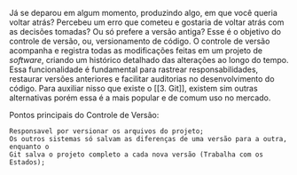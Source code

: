 Já se deparou em algum momento, produzindo algo, em que você queria voltar atrás? Percebeu um erro que cometeu e gostaria de voltar atrás com as decisões tomadas? Ou só prefere a versão antiga?
Esse é o objetivo do controle de versão, ou, versionamento de código.
O controle de versão acompanha e registra todas as modificações feitas em um projeto de _software_, criando um histórico detalhado das alterações ao longo do tempo. Essa funcionalidade é fundamental para rastrear responsabilidades, restaurar versões anteriores e facilitar auditorias no desenvolvimento do código.
Para auxiliar nisso que existe o [[3. Git]], existem sim outras alternativas porém essa é a mais popular e de comum uso no mercado.

Pontos principais do Controle de Versão:

	Responsavel por versionar os arquivos do projeto;
	Os outros sistemas só salvam as diferenças de uma versão para a outra, enquanto o
	Git salva o projeto completo a cada nova versão (Trabalha com os Estados);


